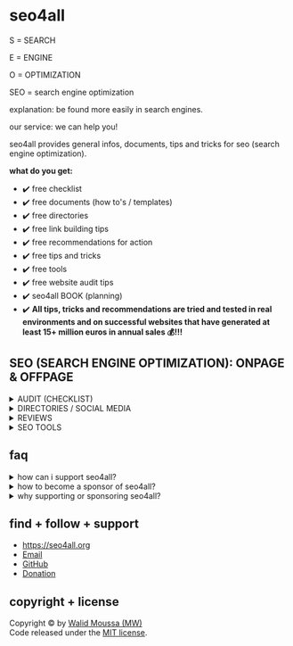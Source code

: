 # seo4all
<p>S = SEARCH</p>
<p>E = ENGINE</p>
<p>O = OPTIMIZATION</p>
<p>SEO = search engine optimization</p>
<p>explanation: be found more easily in search engines.</p>
<p>our service: we can help you!</p>

<p>seo4all provides general infos, documents, tips and tricks for seo (search engine optimization).</p>

<p><strong>what do you get:</strong></p>

+ ✔️ free checklist
+ ✔️ free documents (how to's / templates)
+ ✔️ free directories
+ ✔️ free link building tips
+ ✔️ free recommendations for action
+ ✔️ free tips and tricks
+ ✔️ free tools
+ ✔️ free website audit tips
+ ✔️ seo4all BOOK (planning)
+ ✔️ **All tips, tricks and recommendations are tried and tested in real environments and on successful websites that have generated at least 15+ million euros in annual sales 💰!!!**

## SEO (SEARCH ENGINE OPTIMIZATION): ONPAGE & OFFPAGE
<details>
    <summary>AUDIT (CHECKLIST)</summary>
<table border="1">
    <thead>
        <th>CRITERIA</th>
        <th>DESCRIPTION/ Recommendations</th>
        <th>ONPAGE/ OFFPAGE</th>
        <th>GOOD</th>
        <th>MEDIUM</th>
        <th>BAD</th>
    </thead>
    <tbody>
        <tr>
            <td colspan="6"><strong>GENERAL</strong></td>
        </tr>
        <tr>
            <td>Domain age</td>
            <td>Age of the Domain in years</td>
            <td></td>
            <td>&gt;5</td>
            <td>2 - 5</td>
            <td>&lt;2</td>
        </tr>
        <tr>
            <td>Alexa Ranking (Global)</td>
            <td>Calculation of the generated backlink traffic</td>
            <td></td>
            <td>&lt;10K</td>
            <td>10K - 100K</td>
            <td>&gt;100K</td>
        </tr>
        <tr>
            <td>Alexa Ranking (National)</td>
            <td>Calculation of the generated backlink traffic</td>
            <td></td>
            <td>&lt;1K</td>
            <td>1K - 10K</td>
            <td>&gt;10K</td>
        </tr>
        <tr>
            <td>Bing Index</td>
            <td>Number of pages listed in the Bing Index</td>
            <td></td>
            <td>&gt;1K</td>
            <td>100 - 1K</td>
            <td>&lt;100</td>
        </tr>
        <tr>
            <td>Google Index</td>
            <td>Number of pages listed in the Google Index</td>
            <td></td>
            <td>&gt;1K</td>
            <td>100 - 1K</td>
            <td>&lt;100</td>
        </tr>
        <tr>
            <td>Google PageRank</td>
            <td>Importance of the domain (0-10)</td>
            <td></td>
            <td>&gt;8</td>
            <td>3 - 7</td>
            <td>&lt;2</td>
        </tr>
        <tr>
            <td colspan="6"><strong>SECURITY</strong></td>
        </tr>
        <tr>
            <td>HTTPS/SSL-Encryption</td>
            <td>SSL certificate exists and is valid</td>
            <td></td>
            <td>exists and is valid</td>
            <td>exists</td>
            <td>not existing</td>
        </tr>
        <tr>
            <td>SSL Certificate - Expiration</td>
            <td>Expiration date of the SSL certificate.<br>Recommendations: Update your SSL certificate regularly.</td>
            <td>onpage</td>
            <td></td>
            <td></td>
            <td></td>
        </tr>
        <tr>
            <td>SSL Certificate - Version</td>
            <td>Protocol Version of the SSL certificate.<br>Recommendations: Update your SSL certificate to the latest version.</td>
            <td>onpage</td>
            <td></td>
            <td></td>
            <td></td>
        </tr>
        <tr>
            <td>SSL Certificate - Name</td>
            <td>The name of the domain or subdomain under which your SSL certificate is registered must match with the name displayed in the address bar.<br>Recommendations: Install the right certificate. Subdomains require their own security certificates, so you can use a wildcard or multi-domain SSL certificate to protect multiple subdomains at once.</td>
            <td>onpage</td>
            <td></td>
            <td></td>
            <td></td>
        </tr>
        <tr>
            <td>SSL Certificate - Encryption algorithm</td>
            <td>Using newer encryption algorithms on your website can avoid data security risks.<br>Recommendations: Update the encryption algorithm regularly.</td>
            <td>onpage</td>
            <td></td>
            <td></td>
            <td></td>
        </tr>
        <tr>
            <td>HTTPS-URLs in XML-Sitemap</td>
            <td>Specify HTTPS URLs in the XML sitemap file.<br>Recommendations: Replace all HTTP URLs with HTTPS URLs in your XML sitemap.</td>
            <td>onpage</td>
            <td></td>
            <td></td>
            <td></td>
        </tr>
        <tr>
            <td>HTTPS encryption</td>
            <td>Recommendations: Migrate your site to the secure HTTPS protocol.</td>
            <td>onpage</td>
            <td></td>
            <td></td>
            <td></td>
        </tr>
        <tr>
            <td>rel="canonical" from HTTP to HTTPS</td>
            <td>Recommendations: Set up a 301 redirect from the HTTP to the HTTPS version of your website. In this case, you can be sure that search engines will rank HTTPS pages.</td>
            <td>onpage</td>
            <td></td>
            <td></td>
            <td></td>
        </tr>
        <tr>
            <td>HTTPS to HTTP redirect</td>
            <td>Recommendations: Do not redirect secure HTTPS pages to insecure HTTP pages. If you add a redirect to an HTTPS page, make sure the redirected page loads over a secure HTTPS connection.</td>
            <td>onpage</td>
            <td></td>
            <td></td>
            <td></td>
        </tr>
        <tr>
            <td>Mixed content</td>
            <td>Recommendations: Make sure that all page resources are loaded over a secure HTTPS connection.</td>
            <td>onpage</td>
            <td></td>
            <td></td>
            <td></td>
        </tr>
        <tr>
            <td colspan="6"><strong>SITEMAP (TXT or XML)</strong></td>
        </tr>
        <tr>
            <td>Use Sitemap (txt or xml)</td>
            <td>Recommendations: Create a sitemap in XML file format, add it to your website and submit the link with the position to search engines. You can create separate sitemaps in XML format for URLs, images, videos, news and mobile content.<br>OR: Create a sitemap in TXT file format and add a link URL per line.</td>
            <td>onpage</td>
            <td></td>
            <td></td>
            <td></td>
        </tr>
        <tr>
            <td>sitemap.xml / sitemapindex.xml</td>
            <td>Present and error-free</td>
            <td></td>
            <td>yes</td>
            <td>-</td>
            <td>no</td>
        </tr>
        <tr>
            <td>XML sitemap too large</td>
            <td>Recommendations: Split your large XML sitemap file into smaller files. Then create a sitemap index file in XML file format, add links to each sitemap on your site, and submit the index file to Google. Make sure the location of your new XML sitemaps is included in the robots.txt file.</td>
            <td>onpage</td>
            <td></td>
            <td></td>
            <td></td>
        </tr>
        <tr>
            <td>Non-canonical pages in XML sitemap</td>
            <td>Recommendations: Make sure your XML sitemap contains only canonical URLs.</td>
            <td>onpage</td>
            <td></td>
            <td></td>
            <td></td>
        </tr>
        <tr>
            <td>Noindex pages in XML sitemap</td>
            <td>Recommendations: Depending on your goals, you should remove pages with the noindex meta tag from your XML sitemap or remove the noindex tag from those pages.</td>
            <td>onpage</td>
            <td></td>
            <td></td>
            <td></td>
        </tr>
        <tr>
            <td>XML sitemap not found in robots.txt file</td>
            <td>Recommendations: Add a link to your XML sitemap file to the robots.txt file. To make sure search engines can index your XML sitemap file, check the sitemap report in Google Search Console.</td>
            <td>onpage</td>
            <td></td>
            <td></td>
            <td></td>
        </tr>
        <tr>
            <td colspan="6"><strong>ROBOTS.TXT</strong></td>
        </tr>
        <tr>
            <td>Use robots.txt</td>
            <td>Recommendations: Create a robots.txt file and add it to the root directory of your website.</td>
            <td>onpage</td>
            <td>present</td>
            <td>faulty</td>
            <td>not present</td>
        </tr>
        <tr>
            <td>Blocked by robots.txt</td>
            <td>Recommendations: Make sure that pages with valuable content are not accidentally blocked by the robots.txt file. If your goal is to prevent pages from being indexed by search engines, do not block such pages by the robots.txt file, but use the noindex directive instead.</td>
            <td>onpage</td>
            <td></td>
            <td></td>
            <td></td>
        </tr>
        <tr>
            <td colspan="6"><strong>META PAGE TITLE</strong></td>
        </tr>
        <tr>
            <td>Meta Page Title</td>
            <td>Recommendations: Write a unique and concise title for each page of the website and add the most relevant keywords to it.</td>
            <td>onpage</td>
            <td>&gt;10 and &lt;70</td>
            <td>-</td>
            <td>&lt;10 or &gt;70</td>
        </tr>
        <tr>
            <td>Use the HTML title tag</td>
            <td>Recommendations: Analyze all pages with an empty or missing<br>
            "< title >" tag and write a unique and concise title for each page and add the most relevant keywords to it.</td>
            <td>onpage</td>
            <td></td>
            <td></td>
            <td></td>
        </tr>
        <tr>
            <td>URLs with duplicate page titles</td>
            <td>Recommendations: Write a unique and concise title for each page of the website and add the most relevant keywords.</td>
            <td>onpage</td>
            <td></td>
            <td></td>
            <td></td>
        </tr>
        <tr>
            <td>Multiple title tags</td>
            <td>Recommendations: Remove unnecessary title tags. Choose only one unique title for each page.</td>
            <td>onpage</td>
            <td></td>
            <td></td>
            <td></td>
        </tr>
        <tr>
            <td>Title too long</td>
            <td>Recommendations: The title should be 60-70 characters long. Each word should be separated by a space. Describe succinctly what the page is about.</td>
            <td>onpage</td>
            <td></td>
            <td></td>
            <td></td>
        </tr>
        <tr>
            <td>Title too short</td>
            <td>Recommendations: The title should be 60-70 characters long. Each word should be separated by a space. Describe succinctly what the page is about.</td>
            <td>onpage</td>
            <td></td>
            <td></td>
            <td></td>
        </tr>
        <tr>
            <td colspan="6"><strong>META DESCRIPTION</strong></td>
        </tr>
        <tr>
            <td>Meta-Description</td>
            <td>Meta-Description should have &gt;40 and &lt;160 characters.</td>
            <td>onpage</td>
            <td>&gt;40 and &lt;160</td>
            <td>-</td>
            <td>&lt;40 or &gt;160</td>
        </tr>
        <tr>
            <td>Use the HTML meta description</td>
            <td>Recommendations: Analyze all pages with an empty or missing<br>
            "< meta name="description" content="Your unique page description." >" meta description<br>
            and write a unique and concise description for each page and add the most relevant keywords to it.</td>
            <td>onpage</td>
            <td></td>
            <td></td>
            <td></td>
        </tr>
        <tr>
            <td>URLs with duplicate meta description</td>
            <td>Recommendations: Write a unique and concise meta description for each page of the website and add the most relevant keywords.</td>
            <td>onpage</td>
            <td></td>
            <td></td>
            <td></td>
        </tr>
        <tr>
            <td>Multiple meta descriptions</td>
            <td>Recommendations: Remove unnecessary meta descriptions. Choose only one unique description for each page.</td>
            <td>onpage</td>
            <td></td>
            <td></td>
            <td></td>
        </tr>
        <tr>
            <td>Meta description too long</td>
            <td>Recommendations: The meta description should be 40-160 characters long. Each word should be separated by a space. Describe succinctly what the page is about.</td>
            <td>onpage</td>
            <td></td>
            <td></td>
            <td></td>
        </tr>
        <tr>
            <td>Meta description too short</td>
            <td>Recommendations: The meta description should be 40-160 characters long. Each word should be separated by a space. Describe succinctly what the page is about.</td>
            <td>onpage</td>
            <td></td>
            <td></td>
            <td></td>
        </tr>
        <tr>
            <td colspan="6"><strong>CONTENT - Headings</strong></td>
        </tr>
        <tr>
            <td>H1 heading</td>
            <td>H1 once per page or once per section tag<br>Recommendations: Make sure all your web pages have a < h1 > header tag filled with concise, relevant and unique text. Depending on the type of website and page structure, there may be more than one < h1 > tag, but it is highly recommended to use only one < h1 > tag per page. IMPORTANT: Your pages must be logically structured.</td>
            <td>onpage</td>
            <td>1 per page (or section tag)</td>
            <td>-</td>
            <td>0</td>
        </tr>
        <tr>
            <td>H1 heading too long</td>
            <td>Recommendations: Make sure all your web pages have a < h1 > header tag filled with concise, relevant and unique text.</td>
            <td>onpage</td>
            <td></td>
            <td></td>
            <td></td>
        </tr>
        <tr>
            <td>Multiple H1 headings</td>
            <td>Recommendations: If possible, use a single < h1 > tag on a page. This way, the structure of the page will be clear to all search engines.</td>
            <td>onpage</td>
            <td></td>
            <td></td>
            <td></td>
        </tr>
        <tr>
            <td>Duplicate H1 headings</td>
            <td>Recommendations: Write a unique < h1 > for each page on your website and add a clear description of the page's content.</td>
            <td>onpage</td>
            <td></td>
            <td></td>
            <td></td>
        </tr>
        <tr>
            <td>Identical H1 / title tag</td>
            <td>Recommendations: Use different texts in the < title > and < h1 > tags.</td>
            <td>onpage</td>
            <td></td>
            <td></td>
            <td></td>
        </tr>
        <tr>
            <td>H2 heading</td>
            <td>H2 tag exists at least one time and is filled with concise text. Recommendations: For pages with < h2 > header tags, make sure that these tags are filled with concise text that briefly describes the main content of the following block. Depending on the website type and page structure, there may be more than one < h2 > tag, but IMPORTANT: Your pages must be logically structured.</td>
            <td>onpage</td>
            <td>&gt;1</td>
            <td>-</td>
            <td>0</td>
        </tr>
        <tr>
            <td>H2 heading too long</td>
            <td>Recommendations: For pages with < h2 > header tags, make sure that these tags are filled with concise text that briefly describes the main content of the following block.</td>
            <td>onpage</td>
            <td>&gt;1</td>
            <td>-</td>
            <td>0</td>
        </tr>
        <tr>
            <td colspan="6"><strong>CONTENT - FRAME</strong></td>
        </tr>
        <tr>
            <td>Frameset/iFrame</td>
            <td>Page uses Frameset/iFrame.<br>Recommendations: Avoid using < frame > tags on the pages of the website that you want to index.</td>
            <td></td>
            <td>0</td>
            <td>1</td>
            <td>&gt;1</td>
        </tr>
        <tr>
            <td colspan="6"><strong>CONTENT</strong></td>
        </tr>
        <tr>
            <td>URL too long</td>
            <td>Recommendations: The length of your URLs should be a maximum of 75 characters.</td>
            <td>onpage</td>
            <td></td>
            <td></td>
            <td></td>
        </tr>
        <tr>
            <td>WWW redirect</td>
            <td>Redirection from non-www to www or vice versa.<br>Recommendations: If necessary, redirect all non-www URLs on your site to www.</td>
            <td>onpage</td>
            <td>present</td>
            <td>faulty</td>
            <td>not present</td>
        </tr>
        <tr>
            <td>Multiple rel="canonical"</td>
            <td>Recommendations: Remove all canonical URLs except the URL you want to use as the truly canonical version of the page.</td>
            <td>onpage</td>
            <td></td>
            <td></td>
            <td></td>
        </tr>
        <tr>
            <td>Duplicate content</td>
            <td>Recommendations: Make the content unique on a double page.</td>
            <td>onpage</td>
            <td></td>
            <td></td>
            <td></td>
        </tr>
        <tr>
            <td>URLs with double slashes</td>
            <td>Recommendations: Make sure you have configured a server-side redirect with a forward slash. Check which pages on your website have links to such pages and replace such links with correct ones to avoid unnecessary redirects.</td>
            <td>onpage</td>
            <td></td>
            <td></td>
            <td></td>
        </tr>
        <tr>
            <td>Trailing slashes in URLs</td>
            <td>Recommendations: Set up server redirects so that your pages are always accessible either with or without a trailing slash.</td>
            <td>onpage</td>
            <td></td>
            <td></td>
            <td></td>
        </tr>
        <tr>
            <td>URLs with duplicate page titles</td>
            <td>The title tag has 10-70 characters.</td>
            <td>onpage</td>
            <td>&gt;10 and &lt;70</td>
            <td>-</td>
            <td>&lt;10 or &gt;70</td>
        </tr>
        <tr>
            <td>Number of words</td>
            <td>Number of words in the HTML body.<br>Recommendations: The content should be more than 300 words. Make sure the text on the page fully reveals the topic or describes the products featured on the page in detail. Write a unique text for each page and add the most relevant keywords to it.</td>
            <td>onpage</td>
            <td>&gt;500</td>
            <td>300 - 500</td>
            <td>&lt;300</td>
        </tr>
        <tr>
            <td>LSO optimization level</td>
            <td>Optimization level of the page topic.</td>
            <td>onpage</td>
            <td>&gt;50%</td>
            <td>20% - 50%</td>
            <td>&lt;20%</td>
        </tr>
        <tr>
            <td>Relevance of metadata</td>
            <td>Relevance of metadata to content.</td>
            <td>onpage</td>
            <td>&gt;50%</td>
            <td>&lt;50%</td>
            <td>0</td>
        </tr>
        <tr>
            <td colspan="6"><strong>CONTENT - IMAGES</strong></td>
        </tr>
        <tr>
            <td>Image too large</td>
            <td>Recommendations: Optimize your images and try to reduce the size of the images without losing their quality. Use e. g. WEBP or SVG.</td>
            <td>onpage</td>
            <td></td>
            <td></td>
            <td></td>
        </tr>
        <tr>
            <td>Image alt attribute</td>
            <td>Images without alternative text. Recommendations: Write precise and relevant alt text for each image.</td>
            <td>onpage</td>
            <td>0</td>
            <td>&lt;20%</td>
            <td>&gt;20%</td>
        </tr>
        <tr>
            <td>3XX Images</td>
            <td>Recommendations: Specify the direct path to the image files, replacing each URL from which the redirect is established with relevant ones. If you are using images from an external resource and cannot replace the URLs, make sure that the images uploaded via the new URL are relevant to your content.</td>
            <td>onpage</td>
            <td></td>
            <td></td>
            <td></td>
        </tr>
        <tr>
            <td>4XX Images (not found)</td>
            <td>Recommendations: Check all URLs for broken images and replace the image URLs with relevant, currently working ones or remove the links to the broken images from your website.</td>
            <td>onpage</td>
            <td></td>
            <td></td>
            <td></td>
        </tr>
        <tr>
            <td>5XX Images (loading failed)</td>
            <td>Recommendations: Check the URLs of all images that return a 5XX response code.<br>If these are your URLs, check the web server error log. If you regularly experience problems with server operation, identify the cause and eliminate it. Note that the problem may be temporary and means that technical work was performed on your server during the call.<br>If a 5XX response code is returned for URLs of images from an external resource, check that the resource is reliable. If the problem was triggered by technical work, you can continue using the image. If the site regularly experiences problems with web server accessibility, it is recommended to replace or delete the image.</td>
            <td>onpage</td>
            <td></td>
            <td></td>
            <td></td>
        </tr>
        <tr>
            <td>External Image files with 3XX, 4XX or 5XX</td>
            <td>Recommendations: Contact the website operator and ask them to fix the errors.</td>
            <td>onpage</td>
            <td></td>
            <td></td>
            <td></td>
        </tr>
        <tr>
            <td colspan="6"><strong>CONTENT - LINKS</strong></td>
        </tr>
        <tr>
            <td>Nofollow Links</td>
            <td>Website has less than 10% nofollow links in relation to all links</td>
            <td></td>
            <td>&lt;10%</td>
            <td>10% - 30%</td>
            <td>&gt;30%</td>
        </tr>
        <tr>
            <td colspan="6"><strong>CONTENT - LINKS - INTERNAL</strong></td>
        </tr>
        <tr>
            <td>Internal Links</td>
            <td>Website has less than 100 internal links</td>
            <td></td>
            <td>&gt;50 and &lt;100</td>
            <td>10 - 50</td>
            <td>&lt;10</td>
        </tr>
        <tr>
            <td>Anchor/Link text</td>
            <td>Recommendations: Make sure that all links contain an anchor/link text. Use concise wording in anchor/link texts.</td>
            <td>onpage</td>
            <td></td>
            <td></td>
            <td></td>
        </tr>
        <tr>
            <td>Timeout</td>
            <td>Recommendations: Make sure that all links to external sites work correctly.</td>
            <td>onpage</td>
            <td></td>
            <td></td>
            <td></td>
        </tr>
        <tr>
            <td>Incoming internal links</td>
            <td>Recommendations: Make sure that the most important pages on your website have at least a few internal links pointing to them. All internal links must not be tagged with the rel="nofollow" attribute!</td>
            <td>onpage</td>
            <td></td>
            <td></td>
            <td></td>
        </tr>
        <tr>
            <td>Too many internal links</td>
            <td>Recommendations: Make sure you need all of them and that they fit naturally into the UX/UI of your product. Remove all unnecessary links. Depending on the type of website (aggregator, online store, blog, forum), you can have pages with more than 300 links if they are of value to visitors.</td>
            <td>onpage</td>
            <td></td>
            <td></td>
            <td></td>
        </tr>
        <tr>
            <td>Nofollow</td>
            <td>Recommendations: Do not use the rel="nofollow" attribute for your website's internal linking! Use the "Disallow" rule in the robots.txt file to prevent search engine robots from following your website's internal links.</td>
            <td>onpage</td>
            <td></td>
            <td></td>
            <td></td>
        </tr>
        <tr>
            <td colspan="6"><strong>CONTENT - LINKS - EXTERNAL</strong></td>
        </tr>
        <tr>
            <td>External Links</td>
            <td>Website has less than 10% external links in relation to all links</td>
            <td></td>
            <td>&lt;10%</td>
            <td>10% - 30%</td>
            <td>&gt;30%</td>
        </tr>
        <tr>
            <td>Anchor/Link text</td>
            <td>Recommendations: Make sure that all links contain an anchor/link text. Use concise wording in anchor/link texts.</td>
            <td>onpage</td>
            <td></td>
            <td></td>
            <td></td>
        </tr>
        <tr>
            <td>Timeout</td>
            <td>Recommendations: Make sure that all links to external sites work correctly.</td>
            <td>onpage</td>
            <td></td>
            <td></td>
            <td></td>
        </tr>
        <tr>
            <td>Nofollow</td>
            <td>Recommendations: Make sure that all external links tagged with the rel="nofollow" attribute really need to be tagged with this attribute. Google recommends using the rel="sponsored" attribute for sponsored links and the rel="ugc" attribute for user-generated content in links (e.g. comments). The rel="nofollow" attribute makes it clear to search engines that you do not want your page to link to the website you are linking to.</td>
            <td>onpage</td>
            <td></td>
            <td></td>
            <td></td>
        </tr>
        <tr>
            <td colspan="6"><strong>LINKS - INDEXING</strong></td>
        </tr>
        <tr>
            <td>Canonical Chain</td>
            <td>Recommendations: Avoid using canonical chains, even though search engines claim they can crawl them without any problems. To avoid confusing search engine bots, you should point to a single canonical page whenever possible. This means you need to replace non-canonical links with direct links to canonical ones. For example, page A will link directly to page C as canonical, bypassing page B.</td>
            <td>onpage<br>offpage</td>
            <td></td>
            <td></td>
            <td></td>
        </tr>
        <tr>
            <td>Blocked by noindex</td>
            <td>Recommendations: Only use this directive on pages that you do not want to appear in search results. Make sure that these pages are not blocked by the robots.txt file. Otherwise, search engine bots will not be able to see the noindex directive, and if other websites link to these pages, they may appear in search results.</td>
            <td>onpage<br>offpage</td>
            <td></td>
            <td></td>
            <td></td>
        </tr>
        <tr>
            <td>Blocked by nofollow</td>
            <td>Recommendations: Only use the nofollow attribute if you don't want search engine bots to follow all links on a particular web page. Make sure that pages that use the nofollow attribute are not blocked by the robots.txt file. Otherwise, search engine bots will not be able to see the nofollow attribute.</td>
            <td>onpage<br>offpage</td>
            <td></td>
            <td></td>
            <td></td>
        </tr>
        <tr>
            <td>Blocked by X-Robots-Tag</td>
            <td>Recommendations: Make sure that any directive specified in the X-Robots-Tag header is applied to pages that you really don't want to be shown and/or contain links that you don't want search engine robots to follow. Also note that pages that contain indexing directives in the X-Robots-Tag header should not be blocked by the robots.txt file. Otherwise, search engine bots won't be able to see the directives.</td>
            <td>onpage<br>offpage</td>
            <td></td>
            <td></td>
            <td></td>
        </tr>
        <tr>
            <td colspan="6"><strong>HTML</strong></td>
        </tr>
        <tr>
            <td>HTML Errors</td>
            <td>Number of HTML Errors</td>
            <td></td>
            <td>0</td>
            <td>0 - 10</td>
            <td>&gt;10</td>
        </tr>
        <tr>
            <td>HTML Warnings</td>
            <td>Number of HTML Warnings</td>
            <td></td>
            <td>0 (1x HTML5)</td>
            <td>0 - 10</td>
            <td>&gt;10</td>
        </tr>
        <tr>
            <td>Doctype Declaration</td>
            <td>Page uses HTML5 Declaration</td>
            <td></td>
            <td>HTML5</td>
            <td>HTML Strict</td>
            <td>HTML4</td>
        </tr>
        <tr>
            <td>Character set encoding</td>
            <td>Page uses UTF-8 charset</td>
            <td></td>
            <td>UTF-8</td>
            <td>Iso-XXX</td>
            <td>None</td>
        </tr>
        <tr>
            <td colspan="6"><strong>CSS</strong></td>
        </tr>
        <tr>
            <td>Inline Styles</td>
            <td>Number of inline styles</td>
            <td></td>
            <td>0</td>
            <td>0 - 5</td>
            <td>&gt;5</td>
        </tr>
        <tr>
            <td>Style Tags</td>
            <td>Number of inline style tags</td>
            <td></td>
            <td>0-1</td>
            <td>1 - 3</td>
            <td>&gt;3</td>
        </tr>
        <tr>
            <td>Link Tags (Stylesheet)</td>
            <td>Number of stylesheet link tags</td>
            <td></td>
            <td>0-1</td>
            <td>1 - 3</td>
            <td>&gt;3</td>
        </tr>
        <tr>
            <td>CSS Errors</td>
            <td>Number of CSS Errors</td>
            <td></td>
            <td>0</td>
            <td>0 - 10</td>
            <td>&gt;10</td>
        </tr>
        <tr>
            <td>CSS Warnings</td>
            <td>Number of CSS Warnings</td>
            <td></td>
            <td>0</td>
            <td>0 - 10</td>
            <td>&gt;10</td>
        </tr>
        <tr>
            <td>CSS too big</td>
            <td>Recommendations: Optimize the code of every large CSS file.</td>
            <td>onpage<br>offpage</td>
            <td></td>
            <td></td>
            <td></td>
        </tr>
        <tr>
            <td>Compress CSS</td>
            <td>Recommendations: Configure server-side CSS compression. Only load external resources if they are provided in compressed form.</td>
            <td>onpage<br>offpage</td>
            <td></td>
            <td></td>
            <td></td>
        </tr>
        <tr>
            <td>CSS caching</td>
            <td>Recommendations: Configure caching of your CSS files.</td>
            <td>onpage<br>offpage</td>
            <td></td>
            <td></td>
            <td></td>
        </tr>
        <tr>
            <td>Too many CSS files</td>
            <td>Recommendations: Only load CSS files that are necessary for the correct display of your website.</td>
            <td>onpage<br>offpage</td>
            <td></td>
            <td></td>
            <td></td>
        </tr>
        <tr>
            <td>CSS minification</td>
            <td>Recommendations: Only load minified CSS files.</td>
            <td>onpage<br>offpage</td>
            <td></td>
            <td></td>
            <td></td>
        </tr>
        <tr>
            <td>3XX CSS file</td>
            <td>Recommendations: Specify the direct path to the CSS files, replacing each URL from which the redirect is established with relevant current ones.<br>If you are using CSS files from an external resource and cannot replace the URLs, make sure the URLs point to the correct files.</td>
            <td>onpage<br>offpage</td>
            <td></td>
            <td></td>
            <td></td>
        </tr>
        <tr>
            <td>4XX or 5XX CSS file</td>
            <td>Recommendations: Make sure that the path to the CSS files being called is correct and that the website's web server is working properly.</td>
            <td>onpage<br>offpage</td>
            <td></td>
            <td></td>
            <td></td>
        </tr>
        <tr>
            <td>External CSS files with 3XX, 4XX or 5XX</td>
            <td>Recommendations: Contact the website operator and ask them to fix the errors.</td>
            <td>onpage<br>offpage</td>
            <td></td>
            <td></td>
            <td></td>
        </tr>
        <tr>
            <td colspan="6"><strong>JAVASCRIPT</strong></td>
        </tr>
        <tr>
            <td>Inline Scripts</td>
            <td>Number of inline scripts</td>
            <td></td>
            <td>0</td>
            <td>0 - 5</td>
            <td>&gt;5</td>
        </tr>
        <tr>
            <td>Script Tags</td>
            <td>Number of inline script tags</td>
            <td></td>
            <td>0-1</td>
            <td>1 - 3</td>
            <td>&gt;3</td>
        </tr>
        <tr>
            <td>JAVASCRIPT too big</td>
            <td>Recommendations: Optimize the code of every large JAVASCRIPT file.</td>
            <td>onpage<br>offpage</td>
            <td></td>
            <td></td>
            <td></td>
        </tr>
        <tr>
            <td>Compress JAVASCRIPT</td>
            <td>Recommendations: Configure server-side JAVASCRIPT compression. Only load external resources if they are provided in compressed form.</td>
            <td>onpage<br>offpage</td>
            <td></td>
            <td></td>
            <td></td>
        </tr>
        <tr>
            <td>JAVASCRIPT caching</td>
            <td>Recommendations: Configure caching of your JAVASCRIPT files.</td>
            <td>onpage<br>offpage</td>
            <td></td>
            <td></td>
            <td></td>
        </tr>
        <tr>
            <td>Too many JAVASCRIPT files</td>
            <td>Recommendations: Only load JAVASCRIPT files that are necessary for the correct display of your website.</td>
            <td>onpage<br>offpage</td>
            <td></td>
            <td></td>
            <td></td>
        </tr>
        <tr>
            <td>JAVASCRIPT minification</td>
            <td>Recommendations: Only load minified JAVASCRIPT files.</td>
            <td>onpage<br>offpage</td>
            <td></td>
            <td></td>
            <td></td>
        </tr>
        <tr>
            <td>3XX JavaScript file</td>
            <td>Recommendations: Specify the direct path to the JavaScript files, replacing each URL from which the redirect is established with relevant current ones.<br>If you are using JavaScript files from an external resource and cannot replace the URLs, make sure the URLs point to the correct files.</td>
            <td>onpage<br>offpage</td>
            <td></td>
            <td></td>
            <td></td>
        </tr>
        <tr>
            <td>4XX or 5XX JavaScript file</td>
            <td>Recommendations: Make sure that the path to the JavaScript files being called is correct and that the website's web server is working properly.</td>
            <td>onpage<br>offpage</td>
            <td></td>
            <td></td>
            <td></td>
        </tr>
        <tr>
            <td>External Javascript files with 3XX, 4XX or 5XX</td>
            <td>Recommendations: Contact the website operator and ask them to fix the errors.</td>
            <td>onpage<br>offpage</td>
            <td></td>
            <td></td>
            <td></td>
        </tr>
        <tr>
            <td colspan="6"><strong>LOCALIZATION</strong></td>
        </tr>
        <tr>
            <td>HTML language definition</td>
            <td>Present and error-free</td>
            <td></td>
            <td>country-specific</td>
            <td>faulty</td>
            <td>not set</td>
        </tr>
        <tr>
            <td>Invalid language code</td>
            <td>Recommendations: Review all pages and specify the correct page language codes. Follow ISO 639-1 format for attributes specifying the language and ISO 3166-1 Alpha 2 format for attributes specifying the region.</td>
            <td>onpage</td>
            <td></td>
            <td></td>
            <td></td>
        </tr>
        <tr>
            <td>Hreflang page does not link to itself</td>
            <td>Recommendations: Add the missing hreflang attribute and link to the code so that the page points to itself. For example, a German version of a page should have the rel="alternate" hreflang="de" attribute and link to that version of the page.</td>
            <td>onpage</td>
            <td></td>
            <td></td>
            <td></td>
        </tr>
        <tr>
            <td>Hreflang to non-canonical</td>
            <td>Recommendations: Check all pages and change the hreflang attribute so that the URL points to the canonical version of the page.<br>If the URL that the hreflang attribute points to is indeed canonical, change the rel="canonical" attribute. In any case, both the hreflang and rel="canonical" attributes must point to the same URL, which you consider to be the main URL. If the page does not have different versions, the rel="canonical" attribute can be removed.</td>
            <td>onpage</td>
            <td></td>
            <td></td>
            <td></td>
        </tr>
        <tr>
            <td>Hreflang and HTML lang do not match</td>
            <td>Recommendations: Check all pages and make sure that the hreflang and HTML lang attributes use the same language code.</td>
            <td>onpage</td>
            <td></td>
            <td></td>
            <td></td>
        </tr>
        <tr>
            <td>Confirmation links (return links) are missing on Hreflang pages</td>
            <td>Recommendations: To fix this error, use the same set of < URL >, rel="alternate" and hreflang values ​​on all language or regional versions of the page. This way, all hreflang pages will have backlinks to other versions of the page.</td>
            <td>onpage</td>
            <td></td>
            <td></td>
            <td></td>
        </tr>
        <tr>
            <td>Multiple language codes for one page</td>
            <td>Recommendations: Check all pages and remove the unnecessary hreflang attribute or replace the language code with the correct one.<br>You cannot specify more than one language code for a single URL, but you can specify multiple regions for the chosen language version, e.g. en-us, en-gb, etc.</td>
            <td>onpage</td>
            <td></td>
            <td></td>
            <td></td>
        </tr>
        <tr>
            <td>Invalid HTML lang</td>
            <td>Recommendations: Review all pages and specify the correct HTML lang attribute using the correct language or regional version codes.<br>Adhere to ISO 639-1 format for attributes specifying the language and ISO 3166-1 Alpha 2 format for attributes specifying the region.</td>
            <td>onpage</td>
            <td></td>
            <td></td>
            <td></td>
        </tr>
        <tr>
            <td>Double Languages ​​in Hreflang</td>
            <td>Recommendations: Check all pages and correct the hreflang attributes so that each URL has a single language code.</td>
            <td>onpage</td>
            <td></td>
            <td></td>
            <td></td>
        </tr>
        <tr>
            <td>HTML lang missing</td>
            <td>Recommendations: Use the HTML lang attribute to specify which language the page's text is written in and/or which region the page is intended for.<br>Follow ISO 639-1 format for attributes specifying the language and ISO 3166-1 Alpha 2 format for attributes specifying the region.</td>
            <td>onpage</td>
            <td></td>
            <td></td>
            <td></td>
        </tr>
        <tr>
            <td>X-default hreflang attribute missing</td>
            <td>Recommendations: Create a special backup page for languages ​​that are not supported on your site and add it to the hreflang attribute using the x-default tag.</td>
            <td>onpage</td>
            <td></td>
            <td></td>
            <td></td>
        </tr>
        <tr>
            <td colspan="6"><strong>PAGE SPEED / PERFORMANCE</strong></td>
        </tr>
        <tr>
            <td>Server response time</td>
            <td>time until the server responds</td>
            <td></td>
            <td>&lt;100 ms</td>
            <td>100 - 300 ms</td>
            <td>&gt;300 ms</td>
        </tr>
        <tr>
            <td>Loading time</td>
            <td>total time of the first page load</td>
            <td></td>
            <td>&lt;1 Sek.</td>
            <td>1 - 3 Sek.</td>
            <td>&gt;3 Sek.</td>
        </tr>
        <tr>
            <td>Timeout</td>
            <td>Recommendations: Make sure that the pages that aren't accessible are loading correctly. If your website's pages take too long to load, it can negatively impact the user experience and also slow down the indexing of the page.</td>
            <td>onpage</td>
            <td></td>
            <td></td>
            <td></td>
        </tr>
        <tr>
            <td>Google PageSpeed (Desktop)</td>
            <td>Estimating Desktop Speed</td>
            <td></td>
            <td>&gt;90%</td>
            <td>75% - 90%</td>
            <td>&lt;75%</td>
        </tr>
        <tr>
            <td>Google PageSpeed (Mobile)</td>
            <td>Estimating Mobile Speed</td>
            <td></td>
            <td>&gt;90%</td>
            <td>75% - 90%</td>
            <td>&lt;75%</td>
        </tr>
        <tr>
            <td>Google PageSpeed (Mobile user experience)</td>
            <td>Assessment of mobile usability</td>
            <td></td>
            <td>&gt;90%</td>
            <td>75% - 90%</td>
            <td>&lt;75%</td>
        </tr>
        <tr>
            <td>Yahoo YSlow</td>
            <td>Estimation of speed</td>
            <td></td>
            <td>&gt;90%</td>
            <td>75% - 90%</td>
            <td>&lt;75%</td>
        </tr>
        <tr>
            <td>HTML too large</td>
            <td>Recommendations: Optimize by improving its structure. Remove unnecessary code elements, empty lines, whitespace, scripts and styles etc. For example, remove inline styles and move them to separate CSS files.</td>
            <td>onpage</td>
            <td></td>
            <td></td>
            <td></td>
        </tr>
        <tr>
            <td>Slow page loading speed</td>
            <td>Recommendations: Optimize the HTML code for all pages. This is important because if the HTML code of the page is not optimized, the page will take longer to load. Also consider checking your web server, as it could be the cause of the problem. If optimizing your code doesn't help, consider switching to a faster web server.</td>
            <td>onpage</td>
            <td></td>
            <td></td>
            <td></td>
        </tr>
        <tr>
            <td>Compress content and resources</td>
            <td>Recommendations: Enable compression on your web pages by using the Content-Encoding entity to make the page load faster. Only load external resources if they are compressed.</td>
            <td>onpage</td>
            <td></td>
            <td></td>
            <td></td>
        </tr>
        <tr>
            <td>Largest Contentful Paint (LCP) under real conditions / in a development environment</td>
            <td>Recommendations: Speed ​​up server response time to ensure that the largest image or block of text is displayed in less than 2.5 seconds. To speed this up, use preloading on pages with static content and optimize top-of-page code. Also, optimize font and image file sizes and eliminate render-blocking JavaScript and CSS features.</td>
            <td>onpage</td>
            <td></td>
            <td></td>
            <td></td>
        </tr>
        <tr>
            <td>First Input Delay (FID) under real conditions</td>
            <td>Recommendations: Optimize JavaScript files by minifying them and removing unnecessary or redundant data without affecting the code. Also remove unused or unnecessary JavaScript libraries. Split the JavaScript code into bundles and load only the parts that are needed at any given time.</td>
            <td>onpage</td>
            <td></td>
            <td></td>
            <td></td>
        </tr>
        <tr>
            <td>Cumulative Layout Shift (CLS) under real conditions / in a development environment</td>
            <td>Recommendations: Use size attributes for media files (images and videos) to reserve space in the final layout rendering. Avoid inserting new content over already rendered content and use CSS transform animations.</td>
            <td>onpage</td>
            <td></td>
            <td></td>
            <td></td>
        </tr>
        <tr>
            <td>First Contentful Paint (FCP) under real conditions / in a development environment</td>
            <td>Recommendations: Speed ​​up server response time by preloading on pages with static content. Optimize font and image file sizes and top-of-page code. Eliminate render-blocking JavaScript and CSS.</td>
            <td>onpage</td>
            <td></td>
            <td></td>
            <td></td>
        </tr>
        <tr>
            <td>Page speed index</td>
            <td>Recommendations: Increase the loading speed of your page by compressing images on the page, optimizing Javascript and CSS, and using page caching. When loading web fonts, use the font the user already has so that the text is visible without delay.</td>
            <td>onpage</td>
            <td></td>
            <td></td>
            <td></td>
        </tr>
        <tr>
            <td>Time to interaction (TTI)</td>
            <td>Recommendations: Optimize JavaScript code! Optimize JavaScript files by minifying them and removing unnecessary or redundant data without affecting the code. Also remove unused or unnecessary JavaScript libraries. Split the JavaScript code into bundles and load only the parts that are needed at any given time.</td>
            <td>onpage</td>
            <td></td>
            <td></td>
            <td></td>
        </tr>
        <tr>
            <td>Total Blocking Time (TBT)</td>
            <td>Recommendations: Optimize the execution of long tasks. For example, split a large script into several smaller ones that are loaded gradually. Minify the code by removing unnecessary elements and splitting it into separate packages.</td>
            <td>onpage</td>
            <td></td>
            <td></td>
            <td></td>
        </tr>
        <tr>
            <td colspan="6"><strong>HTTP HEADER</strong></td>
        </tr>
        <tr>
            <td>HTML and HTTP headers contain noindex</td>
            <td>Recommendations: Choose one of two ways to prevent the page from appearing in search results: either add the "noindex" tag to the HTML code (meta tag) of the page or use it in the HTTP request (X-Robots tag).</td>
            <td>onpage</td>
            <td></td>
            <td></td>
            <td></td>
        </tr>
        <tr>
            <td>HTML and HTTP headers contain nofollow</td>
            <td>Recommendations: Choose one of two ways to prevent search engines from indexing the links on the page: either add the "nofollow" attribute to the HTML code (meta tag) of the page or use it in the HTTP request (X-Robots tag).</td>
            <td>onpage</td>
            <td></td>
            <td></td>
            <td></td>
        </tr>
        <tr>
            <td colspan="6"><strong>SERVER</strong></td>
        </tr>
        <tr>
            <td>Directory-Browsing</td>
            <td>Folder view on the server is prevented</td>
            <td></td>
            <td>yes</td>
            <td>-</td>
            <td>no</td>
        </tr>
        <tr>
            <td>Server Signature</td>
            <td>Server signature is not displayed</td>
            <td></td>
            <td>yes</td>
            <td>-</td>
            <td>no</td>
        </tr>
        <tr>
            <td>Server-Time</td>
            <td>The server time is set correctly</td>
            <td></td>
            <td>yes</td>
            <td>-</td>
            <td>no</td>
        </tr>
        <tr>
            <td>Server-Location</td>
            <td>The server location is in the same country as the business headquarters.</td>
            <td></td>
            <td>yes</td>
            <td>-</td>
            <td>no</td>
        </tr>
        <tr>
            <td>IP neighborhood</td>
            <td>number of domains of the same IP</td>
            <td></td>
            <td>&lt;3</td>
            <td>3 - 10</td>
            <td>&gt;10</td>
        </tr>
        <tr>
            <td colspan="6"><strong>REDIRECTS</strong></td>
        </tr>
        <tr>
            <td>Meta-Refresh-Redirect</td>
            <td>Recommendations: If you don't absolutely need to use the meta refresh redirect tag, remove it and set up a 301 server-side redirect instead.</td>
            <td>onpage</td>
            <td></td>
            <td></td>
            <td></td>
        </tr>
        <tr>
            <td>Redirect chain</td>
            <td>Recommendations: Remove unnecessary links from the chain by setting up a redirect from the first version of the page directly to the current address of the page.</td>
            <td>onpage</td>
            <td></td>
            <td></td>
            <td></td>
        </tr>
        <tr>
            <td>Redirect loop</td>
            <td>Recommendations: Remove redirects so that the page returns a 200 OK response code. If you must use redirects, change the address of the redirect landing page to the correct address. This page should return the 200 OK response code and it should not have a redirect.</td>
            <td>onpage</td>
            <td></td>
            <td></td>
            <td></td>
        </tr>
        <tr>
            <td>Temporary redirects (302, 303, 307)</td>
            <td>Recommendations: Make sure you don't accidentally use 302, 303 or 307 redirects (e.g. for split testing). Remove temporary redirects when they are no longer needed. If the page address has changed forever, set up 301 redirects instead.</td>
            <td>onpage</td>
            <td></td>
            <td></td>
            <td></td>
        </tr>
        <tr>
            <td>Redirect to 4xx or 5xx</td>
            <td>Recommendations: If the page returns a 4XX response code, replace the address of the target redirect page with the appropriate address. A 5XX response code indicates that there is a problem with the page's web server. The error may be temporary and mean that technical work was performed on your server during a request. Check the web server's error log. If server problems occur regularly, determine the cause and fix it.</td>
            <td>onpage</td>
            <td></td>
            <td></td>
            <td></td>
        </tr>
        <tr>
            <td colspan="6"><strong>HTTP STATUS CODE</strong></td>
        </tr>
        <tr>
            <td>4XX pages in XML sitemap</td>
            <td>Recommendations: Remove URLs with 4xx response code from the XML sitemap. Make sure that the XML sitemap only contains URLs that return 200 OK response codes.</td>
            <td>onpage</td>
            <td></td>
            <td></td>
            <td></td>
        </tr>
        <tr>
            <td>3XX pages in XML sitemap</td>
            <td>Recommendations: Replace redirecting URLs in the XML sitemap with destination URLs. If a destination URL is already in the XML sitemap, you should delete URLs with 3XX redirects from the XML sitemap.</td>
            <td>onpage</td>
            <td></td>
            <td></td>
            <td></td>
        </tr>
        <tr>
            <td>5XX pages in XML sitemap</td>
            <td>Recommendations: Make sure your XML sitemap contains up-to-date data and no pages with server error codes.</td>
            <td>onpage</td>
            <td></td>
            <td></td>
            <td></td>
        </tr>
        <tr>
            <td>3XX Status-Code</td>
            <td>Recommendations: Make sure that the number of 3XX pages on your website does not exceed 5% of the total number of pages. If their number exceeds 10%, then you have a critical problem and should immediately remove some of the redirects.</td>
            <td>onpage</td>
            <td></td>
            <td></td>
            <td></td>
        </tr>
        <tr>
            <td>4XX-HTTP-Status-Code</td>
            <td>Recommendations: Check the list of 4XX URLs and analyze each internal page that links to a 4XX URL. Remove such broken links or replace them with appropriate links to live and accessible pages. Also, you can set up 301 redirects when moving or deleting the website pages to avoid 4XX errors.</td>
            <td>onpage</td>
            <td></td>
            <td></td>
            <td></td>
        </tr>
        <tr>
            <td>5XX-HTTP-Status-Code</td>
            <td>Recommendations: Analyze the list of URLs that return 5XX Server Response Codes. Try to reproduce the server error for these URLs through the browser. Also, check the server's error log. If this is a constant problem for many pages on your website, contact your hosting provider or web developer. Your server may be overloaded or misconfigured. It is also important to remember that this error may be a temporary problem and means that the website's server was undergoing maintenance while you were visiting.</td>
            <td>onpage</td>
            <td></td>
            <td></td>
            <td></td>
        </tr>
        <tr>
            <td>Canonical URL results in a 3XX status code</td>
            <td>Recommendations: Analyze the list of canonical URL pages that point to redirected pages. Replace canonical URLs that contain redirects with 200 OK pages that should be indexed and displayed in the SERPs.</td>
            <td>onpage</td>
            <td></td>
            <td></td>
            <td></td>
        </tr>
        <tr>
            <td>Canonical URL with a 4XX status code</td>
            <td>Recommendations: Review the list of pages with canonical links pointing to 4XX URLs. Replace such canonical URLs with links to the valid 200 OK version of the page that you want to index in search results.</td>
            <td>onpage</td>
            <td></td>
            <td></td>
            <td></td>
        </tr>
        <tr>
            <td>Canonical URL with a 5XX status code</td>
            <td>Recommendations: 5XX errors indicate that there is a problem with your web server. Contact your hosting provider or web developer as your server may be overloaded or misconfigured. You should also keep in mind that this may be a temporary problem. It is possible that the website's server was undergoing maintenance while you were trying to access it. If the wrong URL was specified as canonical, replace it with the link to the valid 200 OK page version that you want to have indexed in search results.</td>
            <td>onpage</td>
            <td></td>
            <td></td>
            <td></td>
        </tr>
        <tr>
            <td>Internal links to 3XX redirect pages</td>
            <td>Recommendations: Replace all internal links with current page URL addresses.</td>
            <td>onpage</td>
            <td></td>
            <td></td>
            <td></td>
        </tr>
        <tr>
            <td>External links to 3XX</td>
            <td>Recommendations: Manually review each external 3XX link and make sure the redirected pages contain the desired information. If so, replace the link with the new version of the URL. If the desired information is not present, replace or delete the link from your website.</td>
            <td>onpage</td>
            <td></td>
            <td></td>
            <td></td>
        </tr>
        <tr>
            <td>External links to 4XX</td>
            <td>Recommendations: Check all pages and remove or replace any broken links. All external links from your site should lead to pages with a 200 OK response code.</td>
            <td>onpage</td>
            <td></td>
            <td></td>
            <td></td>
        </tr>
        <tr>
            <td>External links to 5XX</td>
            <td>Recommendations: Review all pages and remove or replace any broken links. If the site you are linking to has regular server unavailability issues, remove or replace links pointing to that site. All external links from your site should lead to pages with a 200 OK response code.</td>
            <td>onpage</td>
            <td></td>
            <td></td>
            <td></td>
        </tr>
        <tr>
            <td>Hreflang to 3XX, 4XX or 5XX</td>
            <td>Recommendations: Check URLs with 3XX, 4XX or 5XX response codes pointed to by hreflang attributes. Instead of these URLs, use pages that display the response code 200 OK.</td>
            <td>onpage</td>
            <td></td>
            <td></td>
            <td></td>
        </tr>
        <tr>
            <td colspan="6"><strong>USABILITY</strong></td>
        </tr>
        <tr>
            <td>RSS-Feed</td>
            <td>Integration as a meta tag and linked on the page.</td>
            <td></td>
            <td>present</td>
            <td>faulty</td>
            <td>not present</td>
        </tr>
        <tr>
            <td>Open Graph</td>
            <td>Open Graph elements present</td>
            <td></td>
            <td>present</td>
            <td>faulty</td>
            <td>not present</td>
        </tr>
        <tr>
            <td>Rich-/Microdata</td>
            <td>Rich-/Microdata elements present</td>
            <td></td>
            <td>present</td>
            <td>faulty</td>
            <td>not present</td>
        </tr>
        <tr>
            <td>Root/Home page path</td>
            <td>do this "/" and not "/cms/index.php"</td>
            <td></td>
            <td>yes</td>
            <td>-</td>
            <td>no</td>
        </tr>
        <tr>
            <td>Underscore URLs</td>
            <td>Website does not use underscore URLs for internal URLs</td>
            <td></td>
            <td>yes</td>
            <td>-</td>
            <td>no</td>
        </tr>
        <tr>
            <td>Fully Parameterized URLs</td>
            <td>Website does not use fully parameterized URLs for internal URLs</td>
            <td></td>
            <td>yes</td>
            <td>-</td>
            <td>no</td>
        </tr>
        <tr>
            <td>Contemporary layout</td>
            <td>Layout is well-thought-out and has clear navigation etc.</td>
            <td>onpage</td>
            <td></td>
            <td></td>
            <td></td>
        </tr>
        <tr>
            <td>Favicon</td>
            <td>Recommendations: Add a favicon to your website.</td>
            <td>onpage</td>
            <td>present</td>
            <td>faulty</td>
            <td>not present</td>
        </tr>
        <tr>
            <td>Apple Touch Icon</td>
            <td>Present and error-free</td>
            <td>onpage</td>
            <td>present</td>
            <td>faulty</td>
            <td>not present</td>
        </tr>
        <tr>
            <td>Printability</td>
            <td>Present and error-free</td>
            <td>onpage</td>
            <td>present</td>
            <td>faulty</td>
            <td>not present</td>
        </tr>
        <tr>
            <td>Flash</td>
            <td>Page uses Flash<br>Recommendations: Use HTML5 instead of Flash on your website.</td>
            <td>onpage</td>
            <td>0</td>
            <td>1</td>
            <td>&gt;1</td>
        </tr>
        <tr>
            <td>Twitter Card Tag</td>
            <td>Recommendations: Use the Twitter Card tag to make the links to your pages that you share in your Twitter feed look attractive. IMPORTANT: The URLs inside the Twitter Card tags must be absolute and use the http:// or https:// protocols.</td>
            <td>onpage</td>
            <td>present</td>
            <td>faulty</td>
            <td>not present</td>
        </tr>
        <tr>
            <td colspan="6"><strong>MOBILE DEVICES / RESPONSIVE DESIGN</strong></td>
        </tr>
        <tr>
            <td>Responsive Design</td>
            <td>Website developed for Desktop, Tablet and Mobile Devices (Smartphones)</td>
            <td>onpage</td>
            <td>yes</td>
            <td>partial</td>
            <td>no</td>
        </tr>
        <tr>
            <td>MobileOK Checker</td>
            <td>Assessment of mobile compatibility</td>
            <td></td>
            <td>&gt;50%</td>
            <td>10% - 50%</td>
            <td>&lt;10%</td>
        </tr>
        <tr>
            <td>Viewport-Meta-Tag</td>
            <td>Recommendations: Set the viewport meta tag<br>
            < meta name="viewport" content="width=device-width, initial-scale=1" ><br>
            for each individual web page and test your website on mobile devices to make sure everything works correctly.</td>
            <td>onpage</td>
            <td></td>
            <td></td>
            <td></td>
        </tr>
        <tr>
            <td>Fixed width value in the viewport meta tag</td>
            <td>Recommendations: Scale pages to fit screens of different sizes. To do this, the viewport meta tag must contain the device-width value.</td>
            <td>onpage</td>
            <td></td>
            <td></td>
            <td></td>
        </tr>
        <tr>
            <td>Use compatible plugins</td>
            <td>Recommendations: Use modern, widely supported technologies (e.g. HTML5) on the site.</td>
            <td>onpage</td>
            <td></td>
            <td></td>
            <td></td>
        </tr>
        <tr>
            <td>Minimum Text to Code/HTML ratio</td>
            <td>Recommendations: To reduce page size and speed up page loading time, shorten HTML code. For example, remove all unnecessary comments, spaces and blank lines.</td>
            <td>onpage</td>
            <td>&gt;50%</td>
            <td>25% - 50%</td>
            <td>&lt;25%</td>
        </tr>
        <tr>
            <td colspan="6"><strong>AMP (Accelerated Mobile Pages)</strong></td>
        </tr>
        <tr>
            <td>Use AMP pages</td>
            <td>Recommendations: Plan to add AMP pages to your website. They can help your website load faster on mobile devices and improve the user experience.</td>
            <td>onpage</td>
            <td></td>
            <td></td>
            <td></td>
        </tr>
        <tr>
            <td>Blocked by robots.txt</td>
            <td>Recommendations: Make sure AMP pages are not blocked in your robots.txt file. Check if you need to enter login credentials to access AMP pages.</td>
            <td>onpage</td>
            <td></td>
            <td></td>
            <td></td>
        </tr>
        <tr>
            <td>AMP-Page Domain-Mismatch</td>
            <td>Recommendations: Use the same domains for the AMP page and its canonical version. Host the canonical page (mypage.com/images) and the AMP page (amp.mysite.com/tables or mypage.com/amp/images) on the same domain.</td>
            <td>onpage</td>
            <td></td>
            <td></td>
            <td></td>
        </tr>
        <tr>
            <td>Error in rejection</td>
            <td>Recommendations: Replace deprecated elements that are no longer supported with modern elements that comply with the current AMP specification.</td>
            <td>onpage</td>
            <td></td>
            <td></td>
            <td></td>
        </tr>
        <tr>
            <td>AMP HTML tag error</td>
            <td>Recommendations: Fix any AMP HTML tag errors to ensure pages conform to AMP guidelines and display correctly.</td>
            <td>onpage</td>
            <td></td>
            <td></td>
            <td></td>
        </tr>
        <tr>
            <td>AMP HTML attribute error</td>
            <td>Recommendations: Fix any AMP HTML attribute errors to ensure pages conform to AMP guidelines and display correctly.</td>
            <td>onpage</td>
            <td></td>
            <td></td>
            <td></td>
        </tr>
        <tr>
            <td>Errors in Layout/Style</td>
            <td>Recommendations: Fix any errors found in layout and styles to ensure pages comply with AMP guidelines and display correctly.</td>
            <td>onpage</td>
            <td></td>
            <td></td>
            <td></td>
        </tr>
        <tr>
            <td>Template Errors</td>
            <td>Recommendations: Does an attribute contain mustache template syntax? Remove it.<br>Does an attribute contain unhighlighted template syntax? Highlight the mustache template.</td>
            <td>onpage</td>
            <td></td>
            <td></td>
            <td></td>
        </tr>
        <tr>
            <td colspan="6"><strong>SOCIAL MEDIA</strong></td>
        </tr>
        <tr>
            <td>Facebook</td>
            <td>Number of Likes, Shares and Comments</td>
            <td></td>
            <td>&gt;100</td>
            <td>10 - 100</td>
            <td>&lt;10</td>
        </tr>
        <tr>
            <td>Google Plus One</td>
            <td>Number of Pluses</td>
            <td></td>
            <td>&gt;100</td>
            <td>10 - 100</td>
            <td>&lt;10</td>
        </tr>
        <tr>
            <td>Twitter Tweets</td>
            <td>Number of Tweets</td>
            <td></td>
            <td>&gt;100</td>
            <td>10 - 100</td>
            <td>&lt;10</td>
        </tr>
        <tr>
            <td>LinkedIn Shares</td>
            <td>Number of Shares</td>
            <td></td>
            <td>&gt;100</td>
            <td>10 - 100</td>
            <td>&lt;10</td>
        </tr>
        <tr>
            <td>Xing Shares</td>
            <td>Number of Shares</td>
            <td></td>
            <td>&gt;100</td>
            <td>10 - 100</td>
            <td>&lt;10</td>
        </tr>
        <tr>
            <td>Pinterest Pins</td>
            <td>Number of Pins</td>
            <td></td>
            <td>&gt;100</td>
            <td>10 - 100</td>
            <td>&lt;10</td>
        </tr>
        <tr>
            <td>Delicious Bookmarks</td>
            <td>Number of Bookmarks</td>
            <td></td>
            <td>&gt;100</td>
            <td>10 - 100</td>
            <td>&lt;10</td>
        </tr>
        <tr>
            <td>StumbleUpon Bookmarks</td>
            <td>Numder of Bookmarks</td>
            <td></td>
            <td>&gt;100</td>
            <td>10 - 100</td>
            <td>&lt;10</td>
        </tr>
        <tr>
            <td colspan="6"><strong>SEM POTENTIAL</strong></td>
        </tr>
        <tr>
            <td>Google AdWords Quality-Score</td>
            <td>Quality-Score for the existing keywords.</td>
            <td></td>
            <td>&gt;7</td>
            <td>3 - 7</td>
            <td>&lt;3</td>
        </tr>
        <tr>
            <td colspan="6"><strong>BACKLINKS / REFERENCES</strong></td>
        </tr>
        <tr>
            <td>Wikipedia Backlinks</td>
            <td>Number of backlinks in Wikipedia</td>
            <td></td>
            <td>&gt;3</td>
            <td>1 - 2</td>
            <td>0</td>
        </tr>
        <tr>
            <td>Dmoz Backlinks</td>
            <td>Number of backlinks in DMoz</td>
            <td></td>
            <td>&gt;3</td>
            <td>1 - 2</td>
            <td>0</td>
        </tr>
        <tr>
            <td>Yahoo Directory Links</td>
            <td>Number of backlinks in the Yahoo Directory</td>
            <td></td>
            <td>&gt;3</td>
            <td>1 - 2</td>
            <td>0</td>
        </tr>
        <tr>
            <td>Google Backlink-Index</td>
            <td>Number of backlinks in the Google Index</td>
            <td></td>
            <td>&gt;100</td>
            <td>10 - 100</td>
            <td>&lt;10</td>
        </tr>
        <tr>
            <td>Bing Backlink-Index</td>
            <td>Number of backlinks in the Bing Index</td>
            <td></td>
            <td>&gt;100</td>
            <td>10 - 100</td>
            <td>&lt;10</td>
        </tr>
        <tr>
            <td>Alexa Backlink-Index</td>
            <td>Number of backlinks in the Alexa index</td>
            <td></td>
            <td>&gt;1K</td>
            <td>10 - 1K</td>
            <td>&lt;10</td>
        </tr>
        <tr>
            <td>Root-/Homepage Backlinks</td>
            <td>All backlinks that lead to the root/homepage</td>
            <td></td>
            <td>&gt;100K</td>
            <td>100K - 1K</td>
            <td>&lt;1K</td>
        </tr>
        <tr>
            <td>Deep-/Subpages Backlinks</td>
            <td>All backlinks that lead to deep/subpages</td>
            <td></td>
            <td>&gt;100K</td>
            <td>1K - 100K</td>
            <td>&lt;1K</td>
        </tr>
        <tr>
            <td>IP Backlinks</td>
            <td>All backlinks from other IP domains</td>
            <td></td>
            <td>&gt;2.5K</td>
            <td>500 - 2.5K</td>
            <td>&lt;500</td>
        </tr>
        <tr>
            <td>C-Block Backlinks</td>
            <td>All backlinks from other C-Block domains</td>
            <td></td>
            <td>&gt;5K</td>
            <td>1K - 5K</td>
            <td>&lt;1K</td>
        </tr>
        <tr>
            <td>All public backlinks</td>
            <td>All publicly recorded backlinks</td>
            <td></td>
            <td>&gt;2 Mio.</td>
            <td>10K - 2 Mio.</td>
            <td>&lt;10K</td>
        </tr>
        <tr>
            <td>Natural-looking link profile</td>
            <td>Even source distribution of link industries</td>
            <td></td>
            <td>Uneven</td>
            <td>~</td>
            <td>Evenly</td>
        </tr>
        <tr>
            <td>Variations of anchor texts</td>
            <td>Different uses of anchor texts</td>
            <td></td>
            <td>Uneven</td>
            <td>~</td>
            <td>Evenly</td>
        </tr>
        <tr>
            <td colspan="6"><strong>SERIOUSNESS</strong></td>
        </tr>
        <tr>
            <td>MyWot Trustworthiness</td>
            <td>Rating of the trustworthiness of MyWot</td>
            <td></td>
            <td>good</td>
            <td>medium</td>
            <td>bad</td>
        </tr>
        <tr>
            <td>MyWot youth protection</td>
            <td>Rating of the youth protection of MyWot</td>
            <td></td>
            <td>good</td>
            <td>medium</td>
            <td>bad</td>
        </tr>
        <tr>
            <td>Save Browsing</td>
            <td>Website supports Save Browsing</td>
            <td></td>
            <td>yes</td>
            <td>-</td>
            <td>no</td>
        </tr>
        <tr>
            <td>Website is in Spam list?</td>
            <td>Website is in Spam list</td>
            <td></td>
            <td>no</td>
            <td>-</td>
            <td>yes</td>
        </tr>
        <tr>
            <td>Contact form/page</td>
            <td>contact option available</td>
            <td></td>
            <td>yes</td>
            <td>-</td>
            <td>no</td>
        </tr>
        <tr>
            <td>Whois information</td>
            <td>Whois record is equal to the imprint data</td>
            <td></td>
            <td>yes</td>
            <td>-</td>
            <td>no</td>
        </tr>
        <tr>
            <td>Imprint</td>
            <td>Page present and complete</td>
            <td></td>
            <td>yes</td>
            <td>-</td>
            <td>no</td>
        </tr>
        <tr>
            <td>Privacy policy</td>
            <td>Page present and complete</td>
            <td></td>
            <td>yes</td>
            <td>-</td>
            <td>no</td>
        </tr>
        <tr>
            <td>Terms and conditions</td>
            <td>Page present and complete</td>
            <td></td>
            <td>yes</td>
            <td>-</td>
            <td>no</td>
        </tr>
        <tr>
            <td>Terms of use</td>
            <td>Page present and complete</td>
            <td></td>
            <td>yes</td>
            <td>-</td>
            <td>no</td>
        </tr>
        <tr>
            <td>FAQ (Frequently asked questions)</td>
            <td>Page present and complete</td>
            <td></td>
            <td>yes</td>
            <td>-</td>
            <td>no</td>
        </tr>
        <tr>
            <td>Directions description</td>
            <td>Description present and complete</td>
            <td></td>
            <td>yes</td>
            <td>-</td>
            <td>no</td>
        </tr>
        <tr>
            <td>Data protection-compliant social buttons</td>
            <td>Use of data protection-compliant social buttons</td>
            <td></td>
            <td>yes</td>
            <td>-</td>
            <td>no</td>
        </tr>
        <tr>
            <td colspan="6"><strong>SERIOUSNESS - AUTHOR</strong></td>
        </tr>
        <tr>
            <td>Author meta tag</td>
            <td>Present and error-free</td>
            <td></td>
            <td>present</td>
            <td>faulty</td>
            <td>not present</td>
        </tr>
        <tr>
            <td>Google+</td>
            <td>Website is connected to Google+ Page</td>
            <td></td>
            <td>present</td>
            <td>faulty</td>
            <td>not present</td>
        </tr>
        <tr>
            <td>humans.txt</td>
            <td>Present and error-free</td>
            <td></td>
            <td>present</td>
            <td>faulty</td>
            <td>not present</td>
        </tr>
        <tr>
            <td colspan="6"><strong>VISIBILITY</strong></td>
        </tr>
        <tr>
            <td>Google Rankings</td>
            <td>ranking of the specified keywords</td>
            <td></td>
            <td>100% in Top 10</td>
            <td>50% - 100% Top 10</td>
            <td>&lt;50% Top 10</td>
        </tr>
        <tr>
            <td>Bing Rankings</td>
            <td>ranking of the specified keywords</td>
            <td></td>
            <td>100% in Top 10</td>
            <td>50% - 100% Top 10</td>
            <td>&lt;50% Top 10</td>
        </tr>
        <tr>
            <td>General visibility</td>
            <td>General visibility in search engines</td>
            <td></td>
            <td>&gt;100K</td>
            <td>1K - 100K</td>
            <td>&lt;1K</td>
        </tr>
        <tr>
            <td colspan="6"><strong>PAGE VIEWS/VISITS</strong></td>
        </tr>
        <tr>
            <td>Alexa page views/visitors</td>
            <td>Average Pageviews</td>
            <td></td>
            <td>&gt;10</td>
            <td>3 - 10</td>
            <td>&lt;3</td>
        </tr>
        <tr>
            <td>Alexa length of stay</td>
            <td>Average length of stay</td>
            <td></td>
            <td>&gt;10 Min.</td>
            <td>10 Min. - 10 Min.</td>
            <td>&lt;3 Min.</td>
        </tr>
        <tr>
            <td>Alexa bounce rate</td>
            <td>Average bounce rate</td>
            <td></td>
            <td>&lt;33%</td>
            <td>33% - 66%</td>
            <td>&gt;66%</td>
        </tr>
        <tr>
            <td>Alexa visitors via a search</td>
            <td>Number of visitors from a search</td>
            <td></td>
            <td>&gt;30%</td>
            <td>10% - 30%</td>
            <td>&lt;10%</td>
        </tr>
    </tbody>
</table>
</details>

<details>
    <summary>DIRECTORIES / SOCIAL MEDIA</summary>
    <ul>
        <li>A</li>
        <li>auskunft.de</li>
        <li>B</li>
        <li>belocal.de</li>
        <li>bing.de</li>
        <li>bingplaces.com</li>
        <li>blaue-branchen.de (yellowmap)</li>
        <li>branchenbuchdeutschland.de</li>
        <li>branchenmorgen.de (yellowmap)</li>
        <li>business-branchenbuch.de</li>
        <li>C</li>
        <li>city-map.com/de</li>
        <li>D</li>
        <li>dasoertliche.de</li>
        <li>dastelefonbuch.de</li>
        <li>dmoz</li>
        <li>E</li>
        <li>F</li>
        <li>facebook.com</li>
        <li>factual.com (foursquare)</li>
        <li>foursquare.com/city-guide</li>
        <li>freieauskunft.de (yellowmap)</li>
        <li>G</li>
        <li>gelbeseiten.de</li>
        <li>gmx.net</li>
        <li>golocal.de</li>
        <li>google.com/intl/de/business</li>
        <li>Google Placess</li>
        <li>goyellow.de</li>
        <li>H</li>
        <li>I</li>
        <li>infobel.com</li>
        <li>Instagram</li>
        <li>J</li>
        <li>K</li>
        <li>klicktel.de (11880)</li>
        <li>koomio.com</li>
        <li>L</li>
        <li>LinkedIn</li>
        <li>lokaleauskunft.de (yellowmap)</li>
        <li>M</li>
        <li>marktplatz-mittelstand.de</li>
        <li>meinestadt.de (dasoertliche)</li>
        <li>meinesuche.net</li>
        <li>mein-verzeichniseintrag.de</li>
        <li>N</li>
        <li>O</li>
        <li>P</li>
        <li>plus.google.com</li>
        <li>Q</li>
        <li>Qype</li>
        <li>R</li>
        <li>S</li>
        <li>stadtbranchenbuch.com</li>
        <li>T</li>
        <li>tomtom.com</li>
        <li>twitter.com</li>
        <li>U</li>
        <li>uberall.com</li>
        <li>unternehmensauskunft.com</li>
        <li>unternehmensverzeichnis.org</li>
        <li>V</li>
        <li>W</li>
        <li>web.de</li>
        <li>web2.cylex.de</li>
        <li>werkenntdenbesten.de</li>
        <li>wikipedia</li>
        <li>wogibtswas.de</li>
        <li>X</li>
        <li>Xing</li>
        <li>Y</li>
        <li>yahoo</li>
        <li>yalwa.de</li>
        <li>yellowmap.de</li>
        <li>yelp.de</li>
        <li>yext.com</li>
        <li>Z</li>
        <li>PRESS RELEASE</li>
        <li>firmenpresse.de</li>
        <li>newsmax.com</li>
        <li>presseanzeiger.de</li>
        <li>OTHERS</li>
        <li>11880.com</li>
        <li>aligo.at</li>
        <li>sicherheits-berater.de</li>
        <li>sicheriminternet.de</li>
        <li>simobit.de</li>
        <li>. . .</li>
        <li> do you know more free directories? let us know. help us to grow and extend seo4all.</li>
    </ul>
</details>

<details>
    <summary>REVIEWS</summary>
    <ul>
        <li>Ciao.de</li>
        <li>Dooyoo.de</li>
        <li>Erfahrungen.com</li>
        <li>Google</li>
        <li>Google Places</li>
        <li>KennstDuEinen.de</li>
        <li>Yelp/Qype</li>
        <li>. . .</li>
        <li> do you know more review pages? let us know. help us to grow and extend seo4all.</li>
    </ul>
</details>

<details>
    <summary>SEO TOOLS</summary>
    <ul>
        <li>ahrefs Keyword Explorer</li>
        <li>Alexa's Keyword Research</li>
        <li>AMZ Tracker</li>
        <li>ANSWER THE PUBLIC</li>
        <li>bananacontent</li>
        <li>Can I Rank</li>
        <li>Cognitive SEO</li>
        <li>FAQfox (WebpageFX)</li>
        <li>GrepWords</li>
        <li>H-supertools</li>
        <li>HyperSuggest</li>
        <li>Infinite Suggest</li>
        <li>InstaKeywords</li>
        <li>iSpionage</li>
        <li>Jaaxy</li>
        <li>K-META</li>
        <li>keylime toolbox</li>
        <li>Keys4up</li>
        <li>KeySearch</li>
        <li>Keywords Everywhere</li>
        <li>Keyword Eye</li>
        <li>Keyword Keg</li>
        <li>Keyword Revealer</li>
        <li>Keyword Snatcher</li>
        <li>Keyword Tool Dominator</li>
        <li>Keyword Hero</li>
        <li>Keyword.io</li>
        <li>Keyword Discovery</li>
        <li>Keyword Finder</li>
        <li>Keyword Researcher</li>
        <li>Keyword Tool</li>
        <li>KEYWORD-TOOLS.ORG</li>
        <li>KeywordPro</li>
        <li>Keyword Shitter</li>
        <li>KeywordTool.io</li>
        <li>KNIME</li>
        <li>Kparser</li>
        <li>KWFinder.com</li>
        <li>Long Tail Pro</li>
        <li>LSI Graph</li>
        <li>Market Samurai</li>
        <li>MerchantWords</li>
        <li>MerchNinja</li>
        <li>Metric Tools</li>
        <li>Moz Keyword Explorer</li>
        <li>OpenThesaurus</li>
        <li>QuestionDB</li>
        <li>RankTank</li>
        <li>Power Suggest Pro</li>
        <li>Scientific Seller</li>
        <li>ScrapeBox</li>
        <li>SECockpit</li>
        <li>Seed Keywords</li>
        <li>semaGER</li>
        <li>SEMrush</li>
        <li>SEMScoop</li>
        <li>SEOBOOK</li>
        <li>Squirrly</li>
        <li>SEO Scout</li>
        <li>SEO Explorer</li>
        <li>SEO REVIEW TOOLS</li>
        <li>SEOmonitor</li>
        <li>SEOlyze</li>
        <li>SEORCH</li>
        <li>SeoStack</li>
        <li>SERPWoo</li>
        <li>Sistrix</li>
        <li>sonar</li>
        <li>Soovle</li>
        <li>SpyFu</li>
        <li>seochat</li>
        <li>StoryBase</li>
        <li>Keyword Surfer</li>
        <li>TermExplorer</li>
        <li>TEXToptimizer</li>
        <li>Thesaurus.com</li>
        <li>Twinword Ideas</li>
        <li>Ubersuggest</li>
        <li>vidIQ</li>
        <li>Viral Launch</li>
        <li>Visual Thesaurus</li>
        <li>W-FRAGEN-TOOL.COM</li>
        <li>WebCEO</li>
        <li>Wordstream</li>
        <li>Wordtracker</li>
        <li>Wortschatz Uni Leipzig</li>
        <li>Yandex Keyword statistics</li>
        <li>. . .</li>
        <li> do you know more review pages? let us know. help us to grow and extend seo4all.</li>
    </ul>
</details>

## faq
<details>
    <summary>how can i support seo4all?</summary>
    <p>you are welcome. you can provide support in different ways:</p>
    <ul>
        <li>creating or extending checklists</li>
        <li>creating or extending documents (templates)</li>
        <li>creating or extending recommendations for action</li>
        <li>become a sponsor and donate, if you use seo4all or if you think, that seo4all is useful or if seo4all has given you a coffee cup's worth of benefits.</li>
    </ul>
</details>

<details>
    <summary>how to become a sponsor of seo4all?</summary>
    <p>you are welcome. just follow the link to <a href="https://donate.stripe.com/dR67tKff29ht3Cg145" target="_blank">give something back</a></p>
</details>

<details>
    <summary>why supporting or sponsoring seo4all?</summary>
    <p>seo4all is a project of <a href="https://walid-moussa.de" target="_blank">Walid Moussa (MW)</a> under the <a href="https://github.com/mw-it/seo4all/blob/main/LICENSE.txt" target="_blank">MIT license</a>.</p>
    <p>MW provides a lot of software and utilities as freeware for the web without requiring the users to pay any fee.</p>
    <p>however, maintaining the web site, updating the existing utilities and releasing new utilities require to invest a fair amount of time and also money (especially for hosting).</p>
    <p>do you use seo4all or do you find seo4all useful? has seo4all given you a coffee cup's worth of benefits this year?</p>
    <p>make your decision and <a href="https://donate.stripe.com/dR67tKff29ht3Cg145" target="_blank">give something back</a>. with your donation you support the development of seo4all and other useful free software.</p>
    <p>i greatly appreciate your support!</p>
    <p>kind regards</p>
    <p><a href="https://github.com/mw-it" target="_blank">Walid Moussa (MW)</a></p>
</details>

## find + follow + support
+ <a href="https://seo4all.org" target="_blank">https://seo4all.org</a>
+ <a href="mailto:mail@seo4all.org" target="_blank">Email</a>
+ <a href="https://github.com/mw-it/seo4all" target="_blank">GitHub</a>
+ <a href="https://donate.stripe.com/dR67tKff29ht3Cg145" target="_blank">Donation</a>

## copyright + license
Copyright &copy; by <a href="https://walid-moussa.de" target="_blank">Walid Moussa (MW)</a><br>
Code released under the <a href="https://github.com/mw-it/seo4all/blob/main/LICENSE.txt" target="_blank">MIT license</a>.
